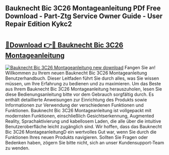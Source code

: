 ## Bauknecht Bic 3C26 Montageanleitung PDf Free Download - Part-Ztg Service Owner Guide - User Repair Edition Kykc2

# <h2><a href="http://df70up.blite.top/?on=Bauknecht+Bic+3C26+Montageanleitung">🔗Download 👉🔴 Bauknecht Bic 3C26 Montageanleitung</a></h2>

[![Bauknecht Bic 3C26 Montageanleitung new download](https://i.imgur.com/lujVjoI.png)](http://df70up.blite.top/?on=Bauknecht+Bic+3C26+Montageanleitung)
Fangen Sie an! Willkommen zu Ihrem neuen Bauknecht Bic 3C26 Montageanleitung Benutzerhandbuch. Dieser Leitfaden führt Sie durch alles, was Sie wissen müssen, um Ihre Erfahrung zu bedienen und zu maximieren. Um das Beste aus Ihrem Bauknecht Bic 3C26 Montageanleitung herauszuholen, lesen Sie diese Bedienungsanleitung bitte vor dem Gebrauch sorgfältig durch. Es enthält detaillierte Anweisungen zur Einrichtung des Produkts sowie Informationen zur Verwendung der verschiedenen Funktionen und Funktionen. Bauknecht Bic 3C26 Montageanleitung ist vollgepackt mit modernsten Funktionen, einschließlich Gesichtserkennung, Augmented Reality, Sprachaktivierung und kabellosem Laden, die alle über die intuitive Benutzeroberfläche leicht zugänglich sind. Wir hoffen, dass das Bauknecht Bic 3C26 MontageanleitungD ein wertvolles Gut war, wenn Sie durch die Funktionen Ihres neuen Produkts navigieren. Sollten Sie Fragen oder Bedenken haben, zögern Sie bitte nicht, sich an unser Kundensupport-Team zu wenden.
